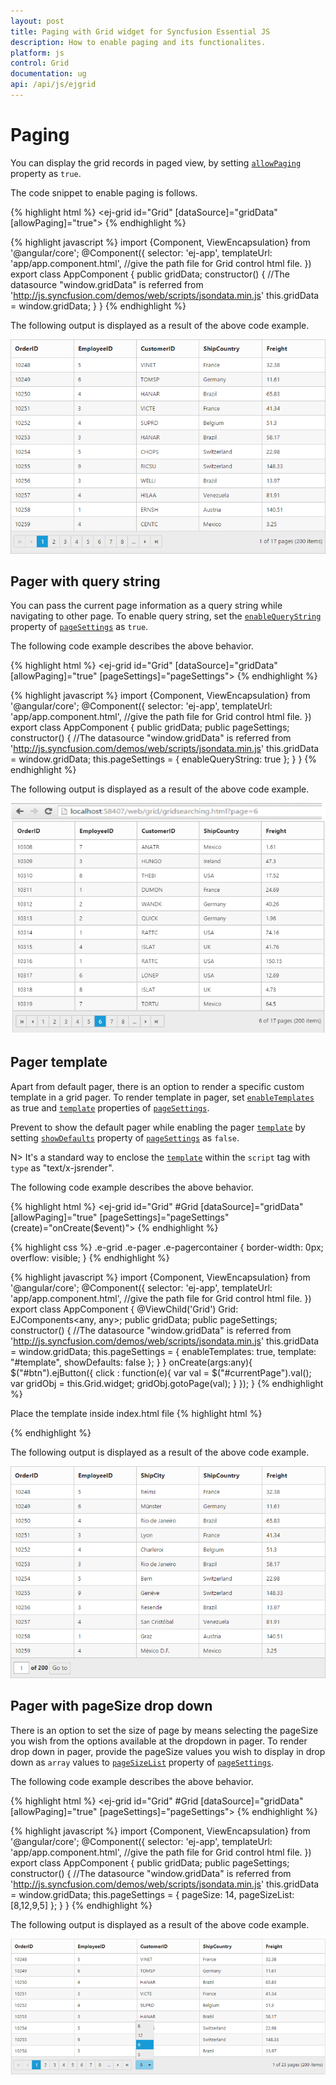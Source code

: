 ```yaml
---
layout: post
title: Paging with Grid widget for Syncfusion Essential JS
description: How to enable paging and its functionalites.
platform: js
control: Grid
documentation: ug
api: /api/js/ejgrid
--- 
```

# Paging

You can display the grid records in paged view, by setting [`allowPaging`](https://help.syncfusion.com/api/angular/ejgrid#members:allowpaging "allowPaging") property as `true`. 

The code snippet to enable paging is follows.

{% highlight html %}
<ej-grid id="Grid" [dataSource]="gridData" [allowPaging]="true">
    <e-columns>
        <e-column field="OrderID"></e-column>
        <e-column field="EmployeeID"></e-column>
        <e-column field="CustomerID"></e-column>
        <e-column field="ShipCountry"></e-column>
        <e-column field="Freight"></e-column>
    </e-columns>
</ej-grid>
{% endhighlight %}

{% highlight javascript %}
import {Component, ViewEncapsulation} from '@angular/core';
@Component({
    selector: 'ej-app',
    templateUrl: 'app/app.component.html',  //give the path file for Grid control html file.
})
export class AppComponent {
    public gridData;
    constructor()
    {
        //The datasource "window.gridData" is referred from 'http://js.syncfusion.com/demos/web/scripts/jsondata.min.js'
        this.gridData = window.gridData;
    }
}
{% endhighlight %}

The following output is displayed as a result of the above code example.

![](paging_images/paging_img1.png)


## Pager with query string

You can pass the current page information as a query string while navigating to other page. To enable query string, set the [`enableQueryString`](https://help.syncfusion.com/api/angular/ejgrid#members:pagesettings-enablequerystring "enableQueryString") property of [`pageSettings`](https://help.syncfusion.com/api/angular/ejgrid#members:pagesettings "pageSettings") as `true`.

The following code example describes the above behavior.

{% highlight html %}
<ej-grid id="Grid" [dataSource]="gridData" [allowPaging]="true" [pageSettings]="pageSettings">
    <e-columns>
        <e-column field="OrderID"></e-column>
        <e-column field="EmployeeID"></e-column>
        <e-column field="CustomerID"></e-column>
        <e-column field="ShipCountry"></e-column>
        <e-column field="Freight"></e-column>
    </e-columns>
</ej-grid>
{% endhighlight %}

{% highlight javascript %}
import {Component, ViewEncapsulation} from '@angular/core';
@Component({
    selector: 'ej-app',
    templateUrl: 'app/app.component.html',  //give the path file for Grid control html file.
})
export class AppComponent {
    public gridData;
    public pageSettings;
    constructor()
    {
        //The datasource "window.gridData" is referred from 'http://js.syncfusion.com/demos/web/scripts/jsondata.min.js'
        this.gridData = window.gridData;
        this.pageSettings = { enableQueryString: true };
    }
}
{% endhighlight %}

The following output is displayed as a result of the above code example.

![](paging_images/paging_img2.png)


## Pager template

Apart from default pager, there is an option to render a specific custom template in a grid pager. To render template in pager, set [`enableTemplates`](https://help.syncfusion.com/api/angular/ejgrid#members:pagesettings-enabletemplates "enableTemplates") as true and [`template`](https://help.syncfusion.com/api/angular/ejgrid#members:pagesettings-template "template") properties of [`pageSettings`](https://help.syncfusion.com/api/angular/ejgrid#members:pagesettings "pageSettings").

Prevent to show the default pager while enabling the pager [`template`](https://help.syncfusion.com/api/angular/ejgrid#members:pagesettings-template "template") by setting [`showDefaults`](https://help.syncfusion.com/api/angular/ejgrid#members:pagesettings-showdefaults "showDefaults") property of [`pageSettings`](https://help.syncfusion.com/api/angular/ejgrid#members:pagesettings "pageSettings") as `false`.

N> It's a standard way to enclose the [`template`](https://help.syncfusion.com/api/angular/ejgrid#members:pagesettings-template "template") within the `script` tag with `type` as "text/x-jsrender".

The following code example describes the above behavior.

{% highlight html %}
<ej-grid id="Grid" #Grid [dataSource]="gridData" [allowPaging]="true" [pageSettings]="pageSettings" (create)="onCreate($event)">
    <e-columns>
        <e-column field="OrderID"></e-column>
        <e-column field="EmployeeID"></e-column>
        <e-column field="CustomerID"></e-column>
        <e-column field="ShipCountry"></e-column>
        <e-column field="Freight"></e-column>
    </e-columns>
</ej-grid>
{% endhighlight %}

{% highlight css %}
.e-grid .e-pager .e-pagercontainer {
	border-width: 0px;
	overflow: visible;
}
{% endhighlight %}

{% highlight javascript %}
import {Component, ViewEncapsulation} from '@angular/core';
@Component({
    selector: 'ej-app',
    templateUrl: 'app/app.component.html',  //give the path file for Grid control html file.
})
export class AppComponent {
    @ViewChild('Grid') Grid: EJComponents<any, any>;
    public gridData;
    public pageSettings;
    constructor()
    {
        //The datasource "window.gridData" is referred from 'http://js.syncfusion.com/demos/web/scripts/jsondata.min.js'
        this.gridData = window.gridData;
        this.pageSettings = { enableTemplates: true, template: "#template", showDefaults: false };
    }
}
onCreate(args:any){
    $("#btn").ejButton({
        click : function(e){
            var val = $("#currentPage").val();
            var gridObj = this.Grid.widget;
            gridObj.gotoPage(val);
        }
    });
}
{% endhighlight %}

Place the template inside index.html file
{% highlight html %}
<script id="template" type="text/x-jsrender">
<input id="currentPage" type="text" style="text-align: center; width: 32px; height: 21px; background: white;" value="1" />
<label>of 200</label>
<button id="btn">Go to</button>
</script>
{% endhighlight %}

The following output is displayed as a result of the above code example.

![](paging_images/paging_img3.png)


## Pager with pageSize drop down

There is an option to set the size of page by means selecting the pageSize you wish from the options available at the dropdown in pager. To render drop down in pager, provide the pageSize values you wish to display in drop down as `array` values to [`pageSizeList`](https://help.syncfusion.com/api/angular/ejgrid#members:pagesettings-pagesizelist "pageSizeList") property of [`pageSettings`](https://help.syncfusion.com/api/angular/ejgrid#members:pagesettings "pageSettings").

The following code example describes the above behavior.

{% highlight html %}
<ej-grid id="Grid" #Grid [dataSource]="gridData" [allowPaging]="true" [pageSettings]="pageSettings">
    <e-columns>
        <e-column field="OrderID"></e-column>
        <e-column field="EmployeeID"></e-column>
        <e-column field="CustomerID"></e-column>
        <e-column field="ShipCountry"></e-column>
        <e-column field="Freight"></e-column>
    </e-columns>
</ej-grid>
{% endhighlight %}

{% highlight javascript %}
import {Component, ViewEncapsulation} from '@angular/core';
@Component({
    selector: 'ej-app',
    templateUrl: 'app/app.component.html',  //give the path file for Grid control html file.
})
export class AppComponent {
    public gridData;
    public pageSettings;
    constructor()
    {
        //The datasource "window.gridData" is referred from 'http://js.syncfusion.com/demos/web/scripts/jsondata.min.js'
        this.gridData = window.gridData;
        this.pageSettings = { pageSize: 14, pageSizeList: [8,12,9,5] };
    }
}
{% endhighlight %}

The following output is displayed as a result of the above code example.

![](paging_images/paging_img4.png)
